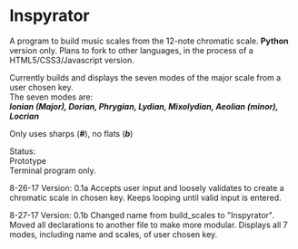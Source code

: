 # Inspyrator
A program to build music scales from the 12-note chromatic scale.
**Python** version only. Plans to fork to other languages, in the process of a HTML5/CSS3/Javascript version.

Currently builds and displays the seven modes of the major scale from a user chosen key.  
The seven modes are:  
___Ionian (Major), Dorian, Phrygian, Lydian, Mixolydian, Aeolian (minor), Locrian___

Only uses sharps (**#**), no flats (___b___)

Status:  
  Prototype  
  Terminal program only.

8-26-17
Version: 0.1a
  Accepts user input and loosely validates to create a chromatic scale in chosen key. Keeps looping until valid input is entered.

8-27-17
Version: 0.1b
  Changed name from build_scales to "Inspyrator".
  Moved all declarations to another file to make more modular.
  Displays all 7 modes, including name and scales, of user chosen key.
